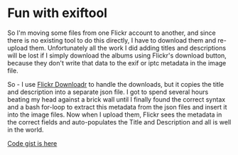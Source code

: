 # Fun with exiftool

So I'm moving some files from one Flickr account to another, and since there is no existing tool to do this directly, I have to download them and re-upload them. Unfortunately all the work I did adding titles and descriptions will be lost if I simply download the albums using Flickr's download button, because they don't write that data to the exif or iptc metadata in the image file.

So - I use [Flickr Downloadr](https://flickrdownloadr.com) to handle the downloads, but it copies the title and description into a separate json file. I got to spend several hours beating my head against a brick wall until I finally found the correct syntax and a bash for-loop to extract this metadata from the json files and insert it into the image files. Now when I upload them, Flickr sees the metadata in the correct fields and auto-populates the Title and Description and all is well in the world.

[Code gist is here](https://gist.github.com/dixonge/65d6ad3fab01d34773ac9e9f58f08bdf)